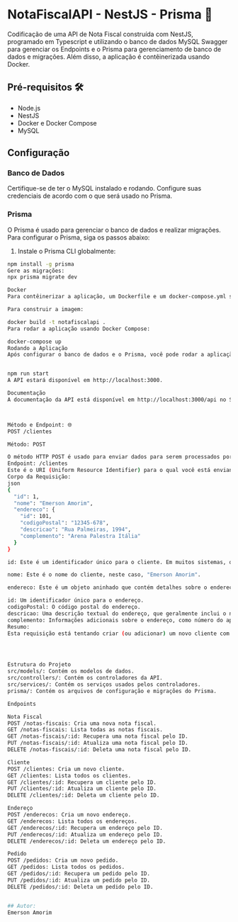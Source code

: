 # NotaFiscalAPI - NestJS - Prisma 🚀 

Codificação de uma API de Nota Fiscal construída com NestJS, programado em Typescript e utilizando o banco de dados MySQL Swagger para gerenciar os Endpoints e o Prisma para gerenciamento de banco de dados e migrações. Além disso, a aplicação é contêinerizada usando Docker.

## Pré-requisitos 🛠
 
- Node.js
- NestJS
- Docker e Docker Compose
- MySQL

## Configuração

### Banco de Dados

Certifique-se de ter o MySQL instalado e rodando. Configure suas credenciais de acordo com o que será usado no Prisma.

### Prisma

O Prisma é usado para gerenciar o banco de dados e realizar migrações. Para configurar o Prisma, siga os passos abaixo:

1. Instale o Prisma CLI globalmente:

```bash
npm install -g prisma
Gere as migrações:
npx prisma migrate dev

Docker
Para contêinerizar a aplicação, um Dockerfile e um docker-compose.yml são fornecidos.

Para construir a imagem:

docker build -t notafiscalapi .
Para rodar a aplicação usando Docker Compose:

docker-compose up
Rodando a Aplicação
Após configurar o banco de dados e o Prisma, você pode rodar a aplicação localmente usando:


npm run start
A API estará disponível em http://localhost:3000.

Documentação
A documentação da API está disponível em http://localhost:3000/api no Swagger.



Método e Endpoint: 🌐 
POST /clientes

Método: POST

O método HTTP POST é usado para enviar dados para serem processados por um recurso identificado pela URI. Em APIs RESTful, o método POST é frequentemente usado para criar um novo recurso.
Endpoint: /clientes
Este é o URI (Uniform Resource Identifier) para o qual você está enviando a requisição. Neste contexto, sugere que você está tentando criar um novo "cliente" em um recurso que lida com "clientes".
Corpo da Requisição:
json
{
  "id": 1,
  "nome": "Emerson Amorim",
  "endereco": {
    "id": 101,
    "codigoPostal": "12345-678",
    "descricao": "Rua Palmeiras, 1994",
    "complemento": "Arena Palestra Itália"
  }
}

id: Este é um identificador único para o cliente. Em muitos sistemas, o ID é gerado automaticamente pelo banco de dados ou pelo back-end, mas aqui está sendo fornecido explicitamente.

nome: Este é o nome do cliente, neste caso, "Emerson Amorim".

endereco: Este é um objeto aninhado que contém detalhes sobre o endereço do cliente.

id: Um identificador único para o endereço.
codigoPostal: O código postal do endereço.
descricao: Uma descrição textual do endereço, que geralmente inclui o nome da rua, número, etc.
complemento: Informações adicionais sobre o endereço, como número do apartamento, bloco, etc.
Resumo:
Esta requisição está tentando criar (ou adicionar) um novo cliente com o nome "Emerson Amorim" e um endereço específico ao recurso /clientes. O servidor que recebe essa requisição provavelmente processará os dados, validará se estão corretos e, se tudo estiver correto, criará um novo cliente no banco de dados ou em qualquer armazenamento de dados que esteja usando. Em resposta, o servidor pode retornar um status de sucesso (como HTTP 201) junto com detalhes adicionais, como o ID do cliente recém-criado.




Estrutura do Projeto
src/models/: Contém os modelos de dados.
src/controllers/: Contém os controladores da API.
src/services/: Contém os serviços usados pelos controladores.
prisma/: Contém os arquivos de configuração e migrações do Prisma.

Endpoints

Nota Fiscal
POST /notas-fiscais: Cria uma nova nota fiscal.
GET /notas-fiscais: Lista todas as notas fiscais.
GET /notas-fiscais/:id: Recupera uma nota fiscal pelo ID.
PUT /notas-fiscais/:id: Atualiza uma nota fiscal pelo ID.
DELETE /notas-fiscais/:id: Deleta uma nota fiscal pelo ID.

Cliente
POST /clientes: Cria um novo cliente.
GET /clientes: Lista todos os clientes.
GET /clientes/:id: Recupera um cliente pelo ID.
PUT /clientes/:id: Atualiza um cliente pelo ID.
DELETE /clientes/:id: Deleta um cliente pelo ID.

Endereço
POST /enderecos: Cria um novo endereço.
GET /enderecos: Lista todos os endereços.
GET /enderecos/:id: Recupera um endereço pelo ID.
PUT /enderecos/:id: Atualiza um endereço pelo ID.
DELETE /enderecos/:id: Deleta um endereço pelo ID.

Pedido
POST /pedidos: Cria um novo pedido.
GET /pedidos: Lista todos os pedidos.
GET /pedidos/:id: Recupera um pedido pelo ID.
PUT /pedidos/:id: Atualiza um pedido pelo ID.
DELETE /pedidos/:id: Deleta um pedido pelo ID.


## Autor:
Emerson Amorim

